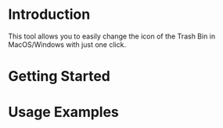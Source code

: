 # Introduction
This tool allows you to easily change the icon of the Trash Bin in MacOS/Windows with just one click.
# Getting Started
# Usage Examples
